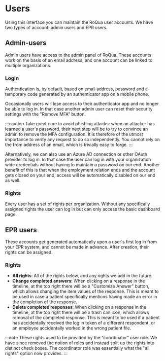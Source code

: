 # Users

Using this interface you can maintain the RoQua user accounts. We have two types of account: admin users and EPR users.

## Admin-users

Admin users have access to the admin panel of RoQua. These accounts work on the basis of an email address, and one account can be linked to multiple organizations.

### Login

Authentication is, by default, based on email address, password and a temporary code generated by an authenticator app on a mobile phone.

Occasionally users will lose access to their authenticator app and no longer be able to log in. In that case another admin user can reset their security settings with the "Remove MFA" button.

:::caution
Take great care to avoid phishing attacks: when an attacker has learned a user's password, their next step will be to try to convince an admin to remove the MFA configuration. It is therefore of the utmost importance to verify any request to do so independently. You cannot rely on the from address of an email, which is trivially easy to forge.
:::

Alternatively, we can also use an Azure AD connection or other OAuth provider to log in. In that case the user can log in with your organization wide credentials without having to maintain a password on our end. Another benefit of this is that when the employment relation ends and the account gets closed on your end, access will be automatically disabled on our end as well.

### Rights

Every user has a set of rights per organization. Without any specifically assigned rights the user can log in but can only access the basic dashboard page.

## EPR users

These accounts get generated automatically upon a user's first log in from your EPR system, and cannot be made in advance. After creation, their rights can be assigned.

### Rights

* **All rights**: All of the rights below, and any rights we add in the future.
* **Change completed answers**: When clicking on a response in the timeline, at the top right there will be a "Customize Answer" button, which allows changing the item values of the response. This is meant to be used in case a patient specifically mentions having made an error in the completion of the response.
* **Delete completed responses**: When clicking on a response in the timeline, at the top right there will be a trash can icon, which allows removal of the completed response. This is meant to be used if a patient has accidentally received the log in token of a different respondent, or an employee accidentally worked in the wrong patient file.

:::note
These rights used to be provided by the "coordinator" user role. We have since removed the notion of roles and instead split up the rights into distinct check boxes. The coordinator role was essentially what the "all rights" option now provides.
:::
